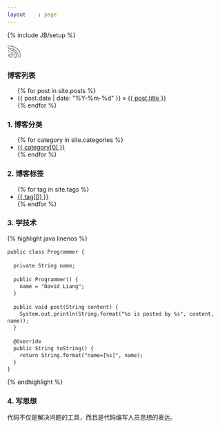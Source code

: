 ```yaml
---
layout    : page
---
```

{% include JB/setup %}

<div class="blogrss">
  <a target="_blank" href="{{ BASE_PATH }}atom.xml"><img width="32" height="32" src="/assets/storage/image/rss.png"/></a>
</div>

### 博客列表

<ul>
  {% for post in site.posts %}
    <li>
      <span>{{ post.date | date: "%Y-%m-%d" }}</span> &raquo; 
      <a target="_blank" href="{{ BASE_PATH }}{{ post.url }}">{{ post.title }}</a>
    </li>
  {% endfor %}
</ul>

### 1. 博客分类
<ul>
  {% for category in site.categories %} 
    <li>
      <a target="_blank" href="{{ BASE_PATH }}categories.html#{{ category[0] }}-ref">{{ category[0] }}</a>
    </li>
  {% endfor %}
</ul>

### 2. 博客标签
<ul class="tag_box inline">
  {% for tag in site.tags %} 
    <li>
      <a target="_blank" href="{{ BASE_PATH }}tags.html#{{ tag[0] }}-ref">{{ tag[0] }}</a>
    </li>
  {% endfor %}
</ul>

### 3. 学技术

{% highlight java linenos %}

    public class Programmer {

      private String name;

      public Programmer() {
        name = "David Liang";
      }

      public void post(String content) {
        System.out.println(String.format("%s is posted by %s", content, name));
      }

      @Override
      public String toString() {
        return String.format("name=[%s]", name);
      }
    }

{% endhighlight %}

### 4. 写思想

代码不仅是解决问题的工具，而且是代码编写人员思想的表达。  

